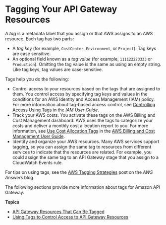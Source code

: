 # Tagging Your API Gateway Resources<a name="apigateway-tagging"></a>

A *tag* is a metadata label that you assign or that AWS assigns to an AWS resource\. Each tag has two parts:
+ A *tag key* \(for example, `CostCenter`, `Environment`, or `Project`\)\. Tag keys are case sensitive\.
+ An optional field known as a *tag value* \(for example, `111122223333` or `Production`\)\. Omitting the tag value is the same as using an empty string\. Like tag keys, tag values are case\-sensitive\.

Tags help you do the following:
+ Control access to your resources based on the tags that are assigned to them\. You control access by specifying tag keys and values in the conditions for an AWS Identity and Access Management \(IAM\) policy\.  For more information about tag\-based access control, see [Controlling Access Using Tags](https://docs.aws.amazon.com/IAM/latest/UserGuide/access_tags.html) in the *IAM User Guide*\.
+ Track your AWS costs\. You activate these tags on the AWS Billing and Cost Management dashboard\. AWS uses the tags to categorize your costs and deliver a monthly cost allocation report to you\. For more information, see [Use Cost Allocation Tags](https://docs.aws.amazon.com/awsaccountbilling/latest/aboutv2/cost-alloc-tags.html) in the [AWS Billing and Cost Management User Guide](https://docs.aws.amazon.com/awsaccountbilling/latest/aboutv2/)\.
+ Identify and organize your AWS resources\. Many AWS services support tagging, so you can assign the same tag to resources from different services to indicate that the resources are related\. For example, you could assign the same tag to an API Gateway stage that you assign to a CloudWatch Events rule\.

For tips on using tags, see the [AWS Tagging Strategies](https://aws.amazon.com/answers/account-management/aws-tagging-strategies/) post on the *AWS Answers* blog\. 

The following sections provide more information about tags for Amazon API Gateway\.

**Topics**
+ [API Gateway Resources That Can Be Tagged](apigateway-tagging-supported-resources.md)
+ [Using Tags to Control Access to API Gateway Resources](apigateway-tagging-iam-policy.md)